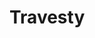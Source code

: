 # Travesty
<html lang="en">
  <head>
    <script src="https://cdnjs.cloudflare.com/ajax/libs/p5.js/1.4.0/p5.js"></script>
    <script src="https://cdnjs.cloudflare.com/ajax/libs/p5.js/1.4.0/addons/p5.sound.min.js"></script>
    <link rel="stylesheet" type="text/css" href="style.css">
    <meta charset="utf-8" />

  </head>
  <body>
    <script>
    let txt =
  "Most of the people of our country are farmers, workers, and day laborers who live below the poverty line. But the price of essential commodities is soaring higher and higher. It has now become impossible for them to make both ends meet. It has severely hit the day laborers, the lower and middle-class families, and the salaried class too. The prices of rice, vegetables, clothes, mustard oil, medicine, and other essential commodities are also increasing by leaps and bounds. In most cases, hoarding and black marketing are responsible for such a situation. All these have made the life of the common man miserable. The government should set up more and more fair price distribution channels for selling essential commodities. The Consumers’ Forum should also be more active to check such unreasonable hikes.";

let input = [];
let output = "";
let slider;


function setup() {
  //createCanvas(800, 600);
  slider = createSlider(2, 100, 2, 1);
  slider.position(10, 10);
  slider.style("width", "100px");

}

function draw() { 
 let n = slider.value();
 // background(0);

  for (let i = 0; i < txt.length; i += n) {
    let syntax = "";
    for (let j = 0; j < n; j++) {
      let current = txt.charAt(i + j); 
      syntax += current;
    }
    input[i / n] = syntax;
  }

  for (let k = input.length - 1; k > 0; k--) {
    let rs = floor(random(input.length));
    //console.log(rs);
    let outsyn = input[rs];
    output += outsyn;
    // console.log("outsyn:" + outsyn);
    input.splice(rs, 1);
  
  }

   fill(255);
  textSize(20);
  textFont("Georgia");
  //textWrap(CHAR);
  text(output,0, 300) ;
  // createP(output);
  // noLoop();
}
    
    </script>
  </body>
</html>
